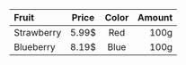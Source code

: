 | Fruit | Price | Color | Amount |
|:-|:-:|:-:|-:|
| Strawberry | 5.99$ | Red | 100g |
| Blueberry | 8.19$ | Blue | 100g |
